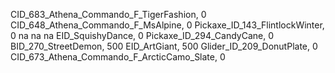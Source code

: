 CID_683_Athena_Commando_F_TigerFashion, 0
CID_648_Athena_Commando_F_MsAlpine, 0
Pickaxe_ID_143_FlintlockWinter, 0
na
na
na
EID_SquishyDance, 0
Pickaxe_ID_294_CandyCane, 0
BID_270_StreetDemon, 500
EID_ArtGiant, 500
Glider_ID_209_DonutPlate, 0
CID_673_Athena_Commando_F_ArcticCamo_Slate, 0
